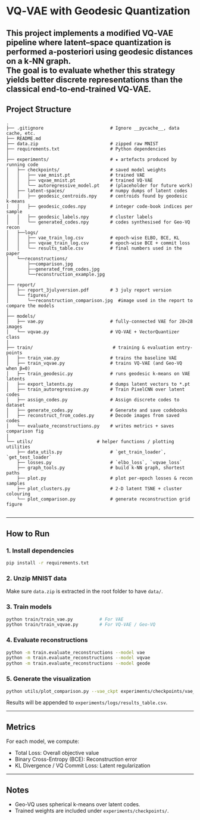 # VQ‑VAE with Geodesic Quantization
This project implements a modified VQ‑VAE pipeline where latent–space quantization is performed a‑posteriori using geodesic distances on a k‑NN graph.  
The goal is to evaluate whether this strategy yields better discrete representations than the classical end‑to‑end‑trained VQ‑VAE.
---

## Project Structure

```
.
├── .gitignore                         # Ignore __pycache__, data cache, etc.
├── README.md                          
├── data.zip                           # zipped raw MNIST
├── requirements.txt                   # Python dependencies
│
├── experiments/                       # ★ artefacts produced by running code
│   ├── checkpoints/                   # saved model weights
│   │   ├── vae_mnist.pt               # trained VAE
│   │   ├── vqvae_mnist.pt             # trained VQ-VAE
│   │   └── autoregressive_model.pt    # (placeholder for future work)
│   ├── latent-spaces/                 # numpy dumps of latent codes
│   │   ├── geodesic_centroids.npy     # centroids found by geodesic k-means
│   │   ├── geodesic_codes.npy         # integer code-book indices per sample
│   │   ├── geodesic_labels.npy        # cluster labels
│   │   └── generated_codes.npy        # codes synthesised for Geo-VQ recon
│   ├──logs/
│   │   ├── vae_train_log.csv          # epoch-wise ELBO, BCE, KL
│   │   ├── vqvae_train_log.csv        # epoch-wise BCE + commit loss
│   │   └── results_table.csv          # final numbers used in the paper
│   └──reconstructions/
│       ├──comparison.jpg
│       ├──generated_from_codes.jpg
│       └──reconstruction_example.jpg
│       
├── report/                           
│   ├── report_3julyversion.pdf        # 3 july report version
│   └── figures/                       
│       └──reconstruction_comparison.jpg  #image used in the report to compare the models
│     
├── models/                           
│   ├── vae.py                         # fully-connected VAE for 28×28 images
│   └── vqvae.py                       # VQ-VAE + VectorQuantizer class
│
├── train/                              # training & evaluation entry-points
│   ├── train_vae.py                   # trains the baseline VAE
│   ├── train_vqvae.py                 # trains VQ-VAE (and Geo-VQ when β=0)
│   ├── train_geodesic.py              # runs geodesic k-means on VAE latents
│   ├── export_latents.py              # dumps latent vectors to *.pt
│   ├── train_autoregressive.py        # Train PixelCNN over latent codes
│   ├── assign_codes.py                # Assign discrete codes to dataset
│   ├── generate_codes.py              # Generate and save codebooks
│   ├── reconstruct_from_codes.py      # Decode images from saved codes
│   └── evaluate_reconstructions.py    # writes metrics + saves comparison fig
│
└── utils/                        # helper functions / plotting utilities
    ├── data_utils.py                  # `get_train_loader`, `get_test_loader`
    ├── losses.py                      # `elbo_loss`, `vqvae_loss`
    ├── graph_tools.py                 # build k-NN graph, shortest paths
    ├── plot.py                        # plot per-epoch losses & recon samples
    ├── plot_clusters.py               # 2-D latent TSNE + cluster colouring
    └── plot_comparison.py             # generate reconstruction grid figure


```

---

## How to Run
### 1. Install dependencies
```bash
pip install -r requirements.txt
```
### 2. Unzip MNIST data
Make sure `data.zip` is extracted in the root folder to have `data/`.
### 3. Train models
```bash
python train/train_vae.py          # For VAE
python train/train_vqvae.py        # For VQ-VAE / Geo-VQ
```
### 4. Evaluate reconstructions
```bash
python -m train.evaluate_reconstructions --model vae
python -m train.evaluate_reconstructions --model vqvae
python -m train.evaluate_reconstructions --model geode
```
### 5. Generate the visualization
```bash
python utils/plot_comparison.py --vae_ckpt experiments/checkpoints/vae_mnist.pt --vqvae_ckpt experiments/checkpoints/vqvae_mnist.pt --geode_codes experiments/latent-spaces/generated_codes.npy --out report/figures/reconstruction_comparison.png --n 8
```
Results will be appended to `experiments/logs/results_table.csv`.

---

## Metrics

For each model, we compute:

- Total Loss: Overall objective value
- Binary Cross-Entropy (BCE): Reconstruction error
- KL Divergence / VQ Commit Loss: Latent regularization

---

## Notes

- Geo-VQ uses spherical k-means over latent codes.
- Trained weights are included under `experiments/checkpoints/`.